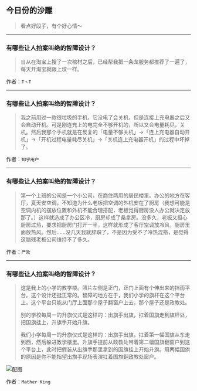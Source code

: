 ## 今日份的沙雕

> 看点好段子，有个好心情～


 
---

### 有哪些让人拍案叫绝的智障设计？

> 自从在淘宝上搜了一次棺材之后，已经帮我把一条龙服务都推荐了一遍了，每天开淘宝就跟上坟一样。


作者：`T丶T`

---

### 有哪些让人拍案叫绝的智障设计？

> 我之前用过一款很垃圾的手机，它没电了会关机，但是连接上充电器之后又会自动开机。可是刚连充上的电完全不够开机的，所以又会电量耗尽，关机。然后我那个手机就是在反复的「电量不够关机」→「连上充电器自动开机」→「开机过程电量耗尽关机」→「关机连上充电器开机」的过程中坏掉了。


作者：`知乎用户`

---

### 有哪些让人拍案叫绝的智障设计？

> 第一个上班的公司是一个小公司，在商住两用的居民楼里。办公的地方在客厅，夏天安空调，不知道为什么老板把空调的外机安在了厨房（我想可能是空调内机的摆放位置和外机不能合理搭配，老板觉得厨房没人办公就决定放那了。）这样就造成了办公区冷，厨房却成了桑拿房。没多久，老板又担心厨房过热，要求把厨房门打开一半，这样就形成了客厅空调放冷风，厨房里面放热风。然后……没几天我就辞职了，不是因为受不了冷热混搭，是觉得这脑残老板公司维持不了多久。


作者：`严欢`

---

### 有哪些让人拍案叫绝的智障设计？

> 这是我上的小学的教学楼。照片左侧是正门，正门上面有个伸出来的挡雨平台。这个设计还挺正常的。智障的地方在于，我们小学的旗杆在这个平台上。这个平台只能从门厅上面那个屋子翻窗户上去，那个屋子还是政教处。
> 
> 别的学校每周一的升旗仪式是这样的：出旗手出旗，扛着国旗走到旗杆处，把国旗挂上，升旗手开始升旗。
> 
> 我们小学每周一的升旗仪式是这样的：出旗手出旗，扛着第一幅国旗从东走到西，然后躲进教学楼里。升旗手提前从政教处带着第二幅国旗翻窗户到这个平台上，此时把假装从出旗手那里拿到的国旗挂上开始升旗。用两幅国旗的原因是你不能指望出旗手现场表演扛着国旗翻政教处窗户。



![配图](http://pic4.zhimg.com/70/v2-fbc0195dbe4c4c5fb763539e5f8719c7_b.jpg)


作者：`Mather King`